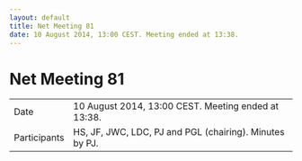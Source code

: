 ```yaml
---
layout: default
title: Net Meeting 81
date: 10 August 2014, 13:00 CEST. Meeting ended at 13:38.
---
```



# Net Meeting 81

|||
|---|---|
| Date | 10 August 2014, 13:00 CEST. Meeting ended at 13:38. |
| Participants | HS, JF, JWC, LDC, PJ and PGL (chairing). Minutes by PJ. |

